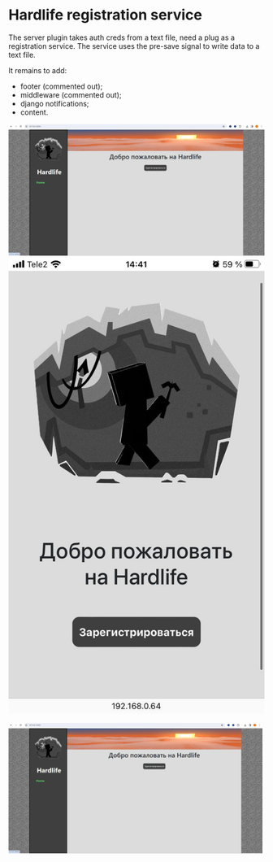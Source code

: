 # Hardlife registration service
The server plugin takes auth creds from a text file, need a plug as a registration service. The service uses the pre-save signal to write data to a text file.

It remains to add:
- footer (commented out);
- middleware (commented out);
- django notifications;
- content.

![@mediamin-width12.9in](https://github.com/xzule/hardlife/blob/main/min-width12.9in.jpeg)
![@mediamax-width12.9in](https://github.com/xzule/hardlife/blob/main/max-width12.9in.jpeg)

<img src="https://github.com/xzule/hardlife/blob/main/min-width12.9in.jpeg" width="500">
